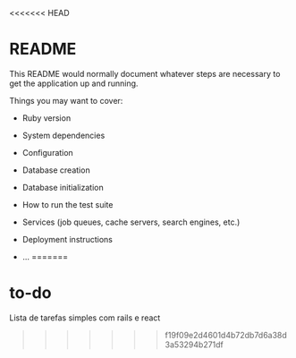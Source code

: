 <<<<<<< HEAD
# README

This README would normally document whatever steps are necessary to get the
application up and running.

Things you may want to cover:

* Ruby version

* System dependencies

* Configuration

* Database creation

* Database initialization

* How to run the test suite

* Services (job queues, cache servers, search engines, etc.)

* Deployment instructions

* ...
=======
# to-do
Lista de tarefas simples com rails e react
>>>>>>> f19f09e2d4601d4b72db7d6a38d3a53294b271df

